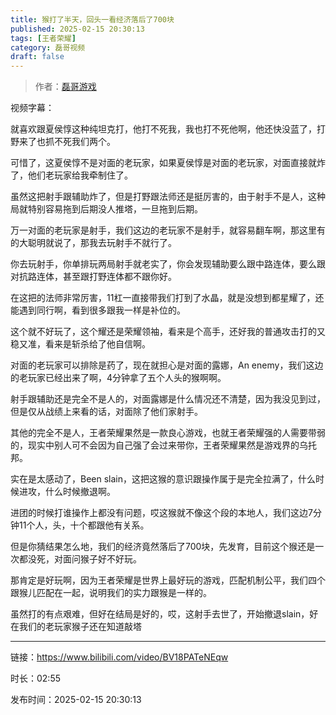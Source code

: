 ```yaml
---
title: 猴打了半天，回头一看经济落后了700块
published: 2025-02-15 20:30:13
tags: [王者荣耀]
category: 磊哥视频
draft: false
---
```



> 作者：[磊哥游戏](https://space.bilibili.com/268941858?spm_id_from=333.788.upinfo.head.click)

视频字幕：

就喜欢跟夏侯惇这种纯坦克打，他打不死我，我也打不死他啊，他还快没蓝了，打野来了也抓不死我们两个。

可惜了，这夏侯惇不是对面的老玩家，如果夏侯惇是对面的老玩家，对面直接就炸了，他们老玩家给我牵制住了。

虽然这把射手跟辅助炸了，但是打野跟法师还是挺厉害的，由于射手不是人，这种局就特别容易拖到后期没人推塔，一旦拖到后期。

万一对面的老玩家是射手，我们这边的老玩家不是射手，就容易翻车啊，那这里有的大聪明就说了，那我去玩射手不就行了。

你去玩射手，你单排玩两局射手就老实了，你会发现辅助要么跟中路连体，要么跟对抗路连体，甚至跟打野连体都不跟你好。

在这把的法师非常厉害，11杠一直接带我们打到了水晶，就是没想到都星耀了，还能遇到同行啊，看到很多跟我一样是补位的。

这个就不好玩了，这个耀还是荣耀领袖，看来是个高手，还好我的普通攻击打的又稳又准，看来是斩杀给了他自信啊。

对面的老玩家可以排除是药了，现在就担心是对面的露娜，An enemy，我们这边的老玩家已经出来了啊，4分钟拿了五个人头的猴啊啊。

射手跟辅助还是完全不是人的，对面露娜是什么情况还不清楚，因为我没见到过，但是仅从战绩上来看的话，对面除了他们家射手。

其他的完全不是人，王者荣耀果然是一款良心游戏，也就王者荣耀强的人需要带弱的，现实中别人可不会因为自己强了会过来带你，王者荣耀果然是游戏界的乌托邦。

实在是太感动了，Been slain，这把这猴的意识跟操作属于是完全拉满了，什么时候进攻，什么时候撤退啊。

进团的时候打谁操作上都没有问题，哎这猴就不像这个段的本地人，我们这边7分钟11个人，头，十个都跟他有关系。

但是你猜结果怎么地，我们的经济竟然落后了700块，先发育，目前这个猴还是一次都没死，对面问猴子好不好玩。

那肯定是好玩啊，因为王者荣耀是世界上最好玩的游戏，匹配机制公平，我们四个跟猴儿匹配在一起，说明我们的实力跟猴是一样的。

虽然打的有点艰难，但好在结局是好的，哎，这射手去世了，开始撤退slain，好在我们的老玩家猴子还在知道敲塔

---

链接：https://www.bilibili.com/video/BV18PATeNEqw

时长：02:55

发布时间：2025-02-15 20:30:13
